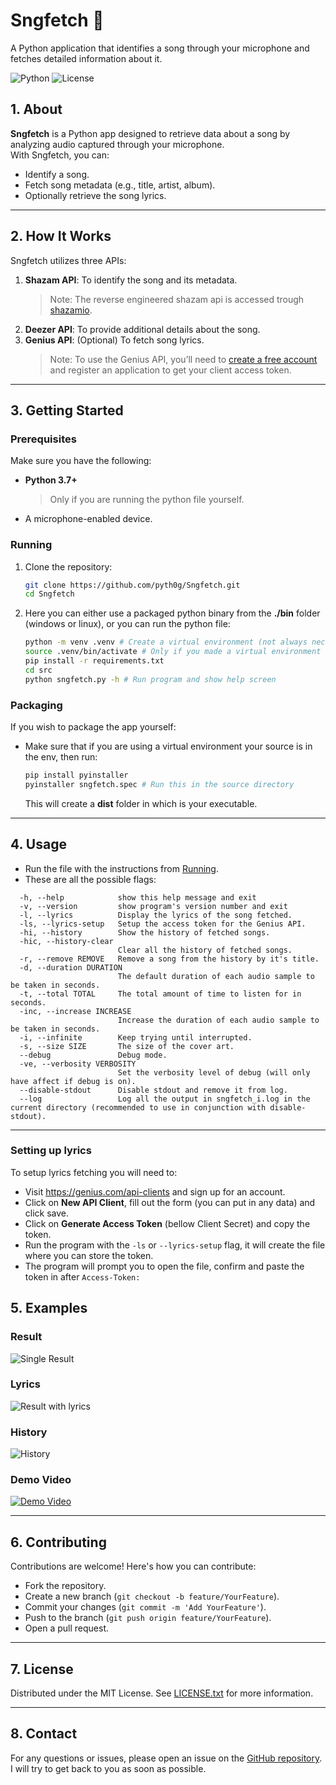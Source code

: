 # Sngfetch 🎵
A Python application that identifies a song through your microphone and fetches detailed information about it.

![Python](https://img.shields.io/badge/Python-3.7+-blue.svg)
![License](https://img.shields.io/badge/License-MIT-brightgreen.svg)

## 1. About
**Sngfetch** is a Python app designed to retrieve data about a song by analyzing audio captured through your microphone.  
With Sngfetch, you can:
- Identify a song.
- Fetch song metadata (e.g., title, artist, album).
- Optionally retrieve the song lyrics.

---

## 2. How It Works
Sngfetch utilizes three APIs:
1. **Shazam API**: To identify the song and its metadata.
    > Note: The reverse engineered shazam api is accessed trough [shazamio](https://github.com/shazamio/ShazamIO).
2. **Deezer API**: To provide additional details about the song.
3. **Genius API**: (Optional) To fetch song lyrics.  
   > Note: To use the Genius API, you’ll need to [create a free account](https://docs.genius.com/) and register an application to get your client access token.

---

## 3. Getting Started

### Prerequisites
Make sure you have the following:
- **Python 3.7+**
    > Only if you are running the python file yourself.
- A microphone-enabled device.

### Running
1. Clone the repository:
   ```bash
   git clone https://github.com/pyth0g/Sngfetch.git
   cd Sngfetch
   ```
2. Here you can either use a packaged python binary from the **./bin** folder (windows or linux), or you can run the python file:
    ```bash
    python -m venv .venv # Create a virtual environment (not always necessary)
    source .venv/bin/activate # Only if you made a virtual environment
    pip install -r requirements.txt
    cd src
    python sngfetch.py -h # Run program and show help screen
    ```

### Packaging
If you wish to package the app yourself:
- Make sure that if you are using a virtual environment your source is in the env, then run:
    ```bash
    pip install pyinstaller
    pyinstaller sngfetch.spec # Run this in the source directory
    ```
    This will create a **dist** folder in which is your executable.

---

## 4. Usage

- Run the file with the instructions from [Running](#3-getting-started).
- These are all the possible flags:
```text
  -h, --help            show this help message and exit
  -v, --version         show program's version number and exit
  -l, --lyrics          Display the lyrics of the song fetched.
  -ls, --lyrics-setup   Setup the access token for the Genius API.
  -hi, --history        Show the history of fetched songs.
  -hic, --history-clear
                        Clear all the history of fetched songs.
  -r, --remove REMOVE   Remove a song from the history by it's title.
  -d, --duration DURATION
                        The default duration of each audio sample to be taken in seconds.
  -t, --total TOTAL     The total amount of time to listen for in seconds.
  -inc, --increase INCREASE
                        Increase the duration of each audio sample to be taken in seconds.
  -i, --infinite        Keep trying until interrupted.
  -s, --size SIZE       The size of the cover art.
  --debug               Debug mode.
  -ve, --verbosity VERBOSITY
                        Set the verbosity level of debug (will only have affect if debug is on).
  --disable-stdout      Disable stdout and remove it from log.
  --log                 Log all the output in sngfetch_i.log in the current directory (recommended to use in conjunction with disable-stdout).
```
---

### Setting up lyrics
To setup lyrics fetching you will need to:
- Visit <https://genius.com/api-clients> and sign up for an account.
- Click on **New API Client**, fill out the form (you can put in any data) and click save.
- Click on **Generate Access Token** (bellow Client Secret) and copy the token.
- Run the program with the ```-ls``` or ```--lyrics-setup``` flag, it will create the file where you can store the token.
- The program will prompt you to open the file, confirm and paste the token in after ```Access-Token:```

## 5. Examples

### Result
![Single Result](./examples/example_0.png)

### Lyrics
![Result with lyrics](./examples/example_1.png)

### History
![History](./examples/example_2.png)

### Demo Video
[![Demo Video](./examples/sngfetch-thumbnail.jpg)](https://youtu.be/2EE6d8Sjp_g)

---

## 6. Contributing

Contributions are welcome! Here's how you can contribute:
- Fork the repository.
- Create a new branch (```git checkout -b feature/YourFeature```).
- Commit your changes (```git commit -m 'Add YourFeature'```).
- Push to the branch (```git push origin feature/YourFeature```).
- Open a pull request.

---

## 7. License

Distributed under the MIT License. See [LICENSE.txt](./LICENSE.txt) for more information.

---

## 8. Contact

For any questions or issues, please open an issue on the [GitHub repository](https://github.com/pyth0g/Sngfetch/issues).  
I will try to get back to you as soon as possible.